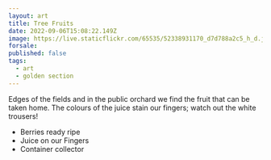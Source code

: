 ```yaml
---
layout: art
title: Tree Fruits
date: 2022-09-06T15:08:22.149Z
image: https://live.staticflickr.com/65535/52338931170_d7d788a2c5_h_d.jpg
forsale:
published: false
tags:
  - art
  - golden section
---
```

Edges of the fields and in the public orchard we find the fruit that can be taken home. The colours of the juice stain our fingers; watch out the white trousers!

* Berries ready ripe
* Juice on our Fingers
* Container collector
